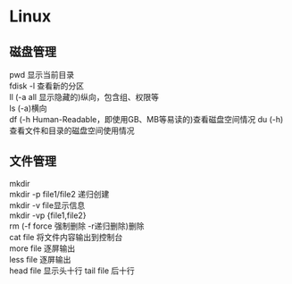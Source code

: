#  Linux  
##  磁盘管理  
pwd  显示当前目录  
fdisk -l  查看新的分区  
ll  (-a all 显示隐藏的)纵向，包含组、权限等  
ls  (-a)横向  
df  (-h Human-Readable，即使用GB、MB等易读的)查看磁盘空间情况
du  (-h)查看文件和目录的磁盘空间使用情况  
##  文件管理
mkdir  
mkdir -p file1/file2  递归创建  
mkdir -v file显示信息  
mkdir -vp {file1,file2}  
rm (-f force 强制删除 -r递归删除)删除  
cat file  将文件内容输出到控制台  
more file  逐屏输出  
less file  逐屏输出  
head file  显示头十行
tail file  后十行  


